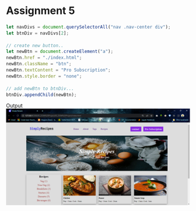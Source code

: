 # Assignment 5

```javascript
let navDivs = document.querySelectorAll("nav .nav-center div");
let btnDiv = navDivs[2];

// create new button..
let newBtn = document.createElement("a");
newBtn.href = "./index.html";
newBtn.className = "btn";
newBtn.textContent = "Pro Subscription";
newBtn.style.border = "none";

// add newBtn to btnDiv...
btnDiv.appendChild(newBtn);
```

Output
![Task](./Output/output.png 'Task')